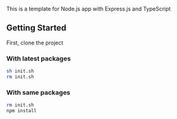 This is a template for Node.js app with Express.js and TypeScript

## Getting Started

First, clone the project

### With latest packages

```bash
sh init.sh
rm init.sh
```

### With same packages

```bash
rm init.sh
npm install
```
